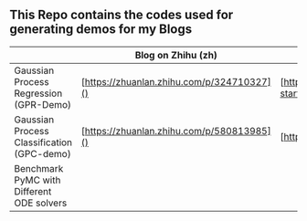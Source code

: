 ## **This Repo contains the codes used for generating demos for my Blogs** 

|                                            | Blog on Zhihu (zh)                      | Blog on my website (en)                             |
| ------------------------------------------ | --------------------------------------- | --------------------------------------------------- |
| Gaussian Process Regression (GPR-Demo)     | [https://zhuanlan.zhihu.com/p/324710327]() | [https://yyimingucl.github.io/post/getting-started/]() |
| Gaussian Process Classification (GPC-demo) | [https://zhuanlan.zhihu.com/p/580813985]() | [https://yyimingucl.github.io/post/gpc/]()                                                    |
|Benchmark PyMC with Different ODE solvers
